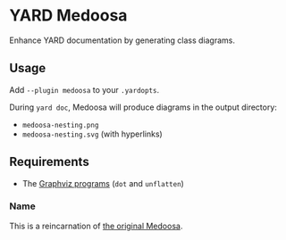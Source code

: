 # YARD Medoosa

Enhance YARD documentation by generating class diagrams.

## Usage

Add `--plugin medoosa` to your `.yardopts`.

During `yard doc`, Medoosa will produce diagrams in the output directory:

- `medoosa-nesting.png`
- `medoosa-nesting.svg` (with hyperlinks)

## Requirements

- The [Graphviz programs](https://graphviz.org/download/)
  (`dot` and `unflatten`)

### Name

This is a reincarnation
of [the original Medoosa](http://medoosa.sourceforge.net/).
